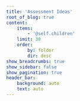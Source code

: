 ```yaml
---
title: 'Assessment Ideas'
root_of_blog: true
content:
    items:
        - '@self.children'
    limit: 30
    order:
        by: folder
        dir: desc
show_breadcrumbs: true
show_sidebar: false
show_pagination: true
header_bar:
    background: auto
    text: auto
---
```


